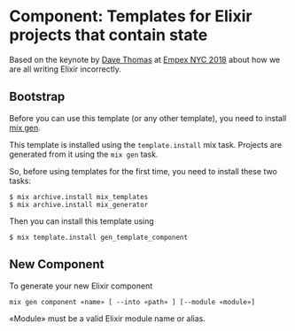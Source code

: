 # Component: Templates for Elixir projects that contain state

Based on the keynote by [Dave Thomas](https://pragdave.me/)
at [Empex NYC 2018](http://empex.co/events/2018/conference.html) about
how we are all writing Elixir incorrectly.

## Bootstrap

Before you can use this template (or any other template), you need to install
[mix gen](https://github.com/pragdave/mix_generator).

This template is installed using the `template.install` mix task.
Projects are generated from it using the `mix gen` task.

So, before using templates for the first time, you need to install these two tasks:

    $ mix archive.install mix_templates
    $ mix archive.install mix_generator

Then you can install this template using

    $ mix template.install gen_template_component

## New Component

To generate your new Elixir component

    mix gen component «name» [ --into «path» ] [--module «module»]

«Module» must be a valid Elixir module name or alias.

